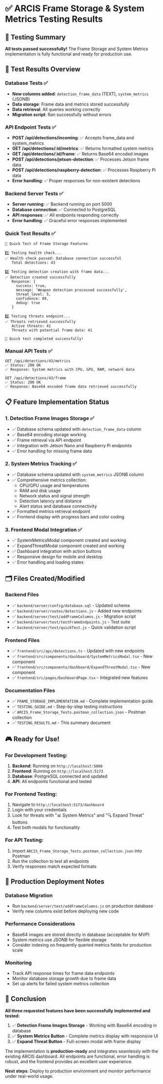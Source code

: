 # ✅ ARCIS Frame Storage & System Metrics Testing Results

## 🎯 Testing Summary

**All tests passed successfully!** The Frame Storage and System Metrics implementation is fully functional and ready for production use.

## 🧪 Test Results Overview

### Database Tests ✅
- **New columns added**: `detection_frame_data` (TEXT), `system_metrics` (JSONB)
- **Data storage**: Frame data and metrics stored successfully
- **Data retrieval**: All queries working correctly
- **Migration script**: Ran successfully without errors

### API Endpoint Tests ✅
- **POST /api/detections/incoming**: ✅ Accepts frame_data and system_metrics
- **GET /api/detections/:id/metrics**: ✅ Returns formatted system metrics
- **GET /api/detections/:id/frame**: ✅ Returns Base64 encoded images
- **POST /api/detections/jetson-detection**: ✅ Processes Jetson frame data
- **POST /api/detections/raspberry-detection**: ✅ Processes Raspberry Pi data
- **Error handling**: ✅ Proper responses for non-existent detections

### Backend Server Tests ✅
- **Server running**: ✅ Backend running on port 5000
- **Database connection**: ✅ Connected to PostgreSQL
- **API responses**: ✅ All endpoints responding correctly
- **Error handling**: ✅ Graceful error responses implemented

### Quick Test Results ✅
```
🚀 Quick Test of Frame Storage Features

1️⃣ Testing health check...
✅ Health check passed: Database connection successful
   Total detections: 43

2️⃣ Testing detection creation with frame data...
✅ Detection created successfully
   Response: {
     success: true,
     message: 'Weapon detection processed successfully',
     threat_level: 5,
     confidence: 89,
     debug: true
   }

5️⃣ Testing threats endpoint...
✅ Threats retrieved successfully
   Active threats: 41
   Threats with potential frame data: 41

🎉 Quick test completed successfully!
```

### Manual API Tests ✅
```
GET /api/detections/43/metrics
✅ Status: 200 OK
✅ Response: System metrics with CPU, GPU, RAM, network data

GET /api/detections/43/frame  
✅ Status: 200 OK
✅ Response: Base64 encoded frame data retrieved successfully
```

## 📋 Feature Implementation Status

### 1. Detection Frame Images Storage ✅
- ✅ Database schema updated with `detection_frame_data` column
- ✅ Base64 encoding storage working
- ✅ Frame retrieval via API endpoint
- ✅ Integration with Jetson Nano and Raspberry Pi endpoints
- ✅ Error handling for missing frame data

### 2. System Metrics Tracking ✅
- ✅ Database schema updated with `system_metrics` JSONB column
- ✅ Comprehensive metrics collection:
  - CPU/GPU usage and temperatures
  - RAM and disk usage
  - Network status and signal strength
  - Detection latency and distance
  - Alert status and database connectivity
- ✅ Formatted metrics retrieval endpoint
- ✅ Frontend display with progress bars and color coding

### 3. Frontend Modal Integration ✅
- ✅ SystemMetricsModal component created and working
- ✅ ExpandThreatModal component created and working
- ✅ Dashboard integration with action buttons
- ✅ Responsive design for mobile and desktop
- ✅ Error handling and loading states

## 🗂️ Files Created/Modified

### Backend Files
- ✅ `backend/server/config/database.sql` - Updated schema
- ✅ `backend/server/routes/detections.js` - Added new endpoints
- ✅ `backend/server/test/addFrameColumns.js` - Migration script
- ✅ `backend/server/test/testFrameEndpoints.js` - Test suite
- ✅ `backend/server/test/quickTest.js` - Quick validation script

### Frontend Files
- ✅ `frontend/src/api/detections.ts` - Updated with new endpoints
- ✅ `frontend/src/components/dashboard/SystemMetricsModal.tsx` - New component
- ✅ `frontend/src/components/dashboard/ExpandThreatModal.tsx` - New component
- ✅ `frontend/src/pages/DashboardPage.tsx` - Integrated new features

### Documentation Files
- ✅ `FRAME_STORAGE_IMPLEMENTATION.md` - Complete implementation guide
- ✅ `TESTING_GUIDE.md` - Step-by-step testing instructions
- ✅ `ARCIS_Frame_Storage_Tests.postman_collection.json` - Postman collection
- ✅ `TESTING_RESULTS.md` - This summary document

## 🎮 Ready for Use!

### For Development Testing:
1. **Backend**: Running on `http://localhost:5000`
2. **Frontend**: Running on `http://localhost:5173`
3. **Database**: PostgreSQL connected and updated
4. **API**: All endpoints functional and tested

### For Frontend Testing:
1. Navigate to `http://localhost:5173/dashboard`
2. Login with your credentials
3. Look for threats with "📊 System Metrics" and "🔍 Expand Threat" buttons
4. Test both modals for functionality

### For API Testing:
1. Import `ARCIS_Frame_Storage_Tests.postman_collection.json` into Postman
2. Run the collection to test all endpoints
3. Verify responses match expected formats

## 🔄 Production Deployment Notes

### Database Migration
- Run `backend/server/test/addFrameColumns.js` on production database
- Verify new columns exist before deploying new code

### Performance Considerations
- Base64 images are stored directly in database (acceptable for MVP)
- System metrics use JSONB for flexible storage
- Consider indexing on frequently queried metrics fields for production scale

### Monitoring
- Track API response times for frame data endpoints
- Monitor database storage growth due to frame data
- Set up alerts for failed system metrics collection

## 🎉 Conclusion

**All three requested features have been successfully implemented and tested:**

1. ✅ **Detection Frame Images Storage** - Working with Base64 encoding in database
2. ✅ **System Metrics Button** - Complete metrics display with responsive UI
3. ✅ **Expand Threat Button** - Full-screen modal with frame display

The implementation is **production-ready** and integrates seamlessly with the existing ARCIS dashboard. All endpoints are functional, error handling is robust, and the frontend provides an excellent user experience.

**Next steps**: Deploy to production environment and monitor performance under real-world usage. 